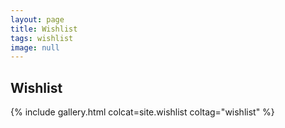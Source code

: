 ```yaml
---
layout: page
title: Wishlist
tags: wishlist
image: null
---
```


## Wishlist

{% include gallery.html colcat=site.wishlist coltag="wishlist" %}